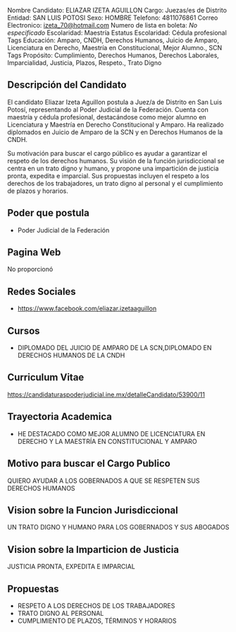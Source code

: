Nombre Candidato: ELIAZAR IZETA AGUILLON
Cargo: Juezas/es de Distrito
Entidad: SAN LUIS POTOSI
Sexo: HOMBRE
Telefono: 4811076861
Correo Electronico: izeta_70@hotmail.com
Numero de lista en boleta: *No especificado*
Escolaridad: Maestría
Estatus Escolaridad: Cédula profesional
Tags Educación: Amparo, CNDH, Derechos Humanos, Juicio de Amparo, Licenciatura en Derecho, Maestría en Constitucional, Mejor Alumno., SCN
Tags Propósito: Cumplimiento, Derechos Humanos, Derechos Laborales, Imparcialidad, Justicia, Plazos, Respeto., Trato Digno


## Descripción del Candidato 

El candidato Eliazar Izeta Aguillon postula a Juez/a de Distrito en San Luis Potosí, representando al Poder Judicial de la Federación. Cuenta con maestría y cédula profesional, destacándose como mejor alumno en Licenciatura y Maestría en Derecho Constitucional y Amparo. Ha realizado diplomados en Juicio de Amparo de la SCN y en Derechos Humanos de la CNDH.

Su motivación para buscar el cargo público es ayudar a garantizar el respeto de los derechos humanos. Su visión de la función jurisdiccional se centra en un trato digno y humano, y propone una impartición de justicia pronta, expedita e imparcial. Sus propuestas incluyen el respeto a los derechos de los trabajadores, un trato digno al personal y el cumplimiento de plazos y horarios.


## Poder que postula

- Poder Judicial de la Federación


## Pagina Web

No proporcionó


## Redes Sociales

- https://www.facebook.com/eliazar.izetaaguillon


## Cursos

- DIPLOMADO DEL JUICIO DE AMPARO DE LA SCN,DIPLOMADO EN DERECHOS HUMANOS DE LA CNDH


## Curriculum Vitae

https://candidaturaspoderjudicial.ine.mx/detalleCandidato/53900/11


## Trayectoria Academica

- HE DESTACADO COMO MEJOR ALUMNO DE LICENCIATURA EN DERECHO Y LA MAESTRÍA EN CONSTITUCIONAL Y AMPARO


## Motivo para buscar el Cargo Publico

QUIERO AYUDAR A LOS GOBERNADOS A QUE SE RESPETEN SUS DERECHOS HUMANOS


## Vision sobre la Funcion Jurisdiccional

UN TRATO DIGNO Y HUMANO PARA LOS GOBERNADOS Y SUS ABOGADOS


## Vision sobre la Imparticion de Justicia

JUSTICIA PRONTA, EXPEDITA E IMPARCIAL


## Propuestas

- RESPETO A LOS DERECHOS DE LOS TRABAJADORES
- TRATO DIGNO AL PERSONAL
- CUMPLIMIENTO DE PLAZOS, TÉRMINOS Y HORARIOS

